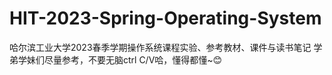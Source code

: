 # HIT-2023-Spring-Operating-System
哈尔滨工业大学2023春季学期操作系统课程实验、参考教材、课件与读书笔记
学弟学妹们尽量参考，不要无脑ctrl C/V哈，懂得都懂~😊
